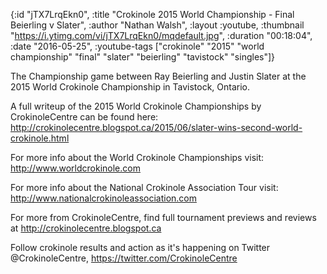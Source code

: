 {:id "jTX7LrqEkn0",
 :title "Crokinole 2015 World Championship - Final Beierling v Slater",
 :author "Nathan Walsh",
 :layout :youtube,
 :thumbnail "https://i.ytimg.com/vi/jTX7LrqEkn0/mqdefault.jpg",
 :duration "00:18:04",
 :date "2016-05-25",
 :youtube-tags
 ["crokinole"
  "2015"
  "world championship"
  "final"
  "slater"
  "beierling"
  "tavistock"
  "singles"]}


The Championship game between Ray Beierling and Justin Slater at the 2015 World Crokinole Championship in Tavistock, Ontario.

A full writeup of the 2015 World Crokinole Championships by CrokinoleCentre can be found here: http://crokinolecentre.blogspot.ca/2015/06/slater-wins-second-world-crokinole.html

For more info about the World Crokinole Championships visit: http://www.worldcrokinole.com

For more info about the National Crokinole Association Tour visit: http://www.nationalcrokinoleassociation.com

For more from CrokinoleCentre, find full tournament previews and reviews at http://crokinolecentre.blogspot.ca

Follow crokinole results and action as it's happening on Twitter @CrokinoleCentre, https://twitter.com/CrokinoleCentre
